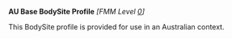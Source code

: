 **AU Base BodySite Profile** *[FMM Level [0](http://build.fhir.org/versions.html#maturity)]*

This BodySite profile is provided for use in an Australian context.
